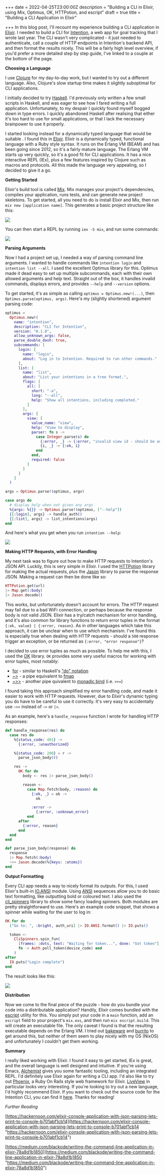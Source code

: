 +++
date = 2022-04-25T23:00:00Z
description = "Building a CLI in Elixir, using Mix, Optimus, OK, HTTPotion, and escript"
draft = true
title = "Building a CLI Application in Elixir"

+++
In this blog post, I'll recount my experience building a CLI application in [Elixir](https://elixir-lang.org/). I needed to build a CLI for [Intention](https://about.i.ntention.app/), a web app for goal tracking that I wrote last year. The CLI wasn't very complicated - it just needed to authenticate, call a couple of HTTP endpoints in Intention's backend API, and then format the results nicely. This will be a fairly high level overview, if you'd prefer a more detailed step by step guide, I've linked to a couple at the bottom of the page.

**Choosing a Language**

I use [Clojure](https://clojure.org/) for my day-to-day work, but I wanted to try out a different language. Also, Clojure's slow startup time makes it slightly suboptimal for CLI applications.

I initially decided to try [Haskell](https://www.haskell.org/). I'd previously only written a few small scripts in Haskell, and was eager to see how I fared writing a full application. Unfortunately, to my despair I quickly found myself bogged down in type errors. I quickly abandoned Haskell after realising that either it's too hard to use for small applications, or that I lack the necessary brainpower to use it properly.

I started looking instead for a dynamically typed language that would be suitable . I found this in [Elixir](https://elixir-lang.org/ "Elixir Language"). Elixir is a dynamically typed, functional language with a Ruby style syntax. It runs on the Erlang VM (BEAM) and has been going since 2012, so it's a fairly mature language. The Erlang VM starts up very quickly, so it's a good fit for CLI applications. It has a nice interactive REPL (IEx), plus a few features inspired by Clojure such as macros and protocols. All this made the language very appealing, so I decided to give it a go.

**Getting Started**

Elixir's build tool is called [Mix](https://hexdocs.pm/mix/1.12/Mix.html). Mix manages your project's dependencies, compiles your application, runs tests, and can generate new project skeletons. To get started, all you need to do is install Elixir and Mix, then run `mix new [application name]`. This generates a basic project structure like this:

![](/screenshot-from-2022-04-25-16-28-02.png)

You can then start a REPL by running `iex -S mix`, and run some commands:

![](/iex.gif)

**Parsing Arguments**

Now I had a project set up, I needed a way of parsing command line arguments. I wanted to handle commands like `intention login` and `intention list --all`. I used the excellent Optimus library for this. Optimus made it dead easy to set up multiple subcommands, each with their own allowed arguments and help text. Straight out of the box, it handles invalid commands, displays errors, and provides `--help` and `--version` options.

To get started, it's as simple as calling `optimus = Optimus.new!(...)`, then `Optimus.parse(optimus, args)`. Here's my (slightly shortened) argument parsing code:

```elixir
optimus =
  Optimus.new!(
    name: "intention",
    description: "CLI for Intention",
    version: "0.1.0",
    allow_unknown_args: false,
    parse_double_dash: true,
    subcommands: [
      login: [
        name: "login",
        about: "Log in to Intention. Required to run other commands."
      ],
      list: [
        name: "list",
        about: "List your intentions in a tree format.",
        flags: [
          all: [
            short: "-a",
            long: "--all",
            help: "Show all intentions, including completed."
          ]
        ],
        args: [
          view: [
            value_name: "view",
            help: "View to display",
            parser: fn s ->
              case Integer.parse(s) do
                {:error, _} -> {:error, "invalid view id - should be an integer"}
                {i, _} -> {:ok, i}
              end
            end,
            required: false
          ]
        ]
      ]
    ]
  )

args = Optimus.parse!(optimus, argv)

case args do
  # display help when not given any args
  %{args: %{}} -> Optimus.parse!(optimus, ["--help"])
  {[:login], args} -> handle_auth()
  {[:list], args} -> list_intentions(args)
end
```

And here's what you get when you run `intention --help`:

![](/screenshot-from-2022-04-25-17-35-29.png)

**Making HTTP Requests, with Error Handling**

My next task was to figure out how to make HTTP requests to Intention's JSON API. Luckily, this is very simple in Elixir. I used the [HTTPotion](https://github.com/unrelentingtech/httpotion) library for making the actual requests, plus the [Jason](https://github.com/michalmuskala/jason) library to parse the response JSON. Making a request can then be done like so:

```elixir
HTTPotion.get(url)
|> Map.get(:body)
|> Jason.decode()
```

This works, but unfortunately doesn't account for errors. The HTTP request may fail due to a bad WiFi connection, or perhaps because the response body is not valid JSON. Elixir has a try/catch mechanism for error handling, and it's also common for library functions to return error tuples in the format `{:ok, value} | {:error, reason}`. As in other languages which take this approach, it can be unclear when to use which mechanism. I've found this is especially true when dealing with HTTP requests - should a `500` response trigger an exception, or be returned as `{:error, "error response"}`?

I decided to use error tuples as much as possible. To help me with this, I used the [OK](https://github.com/CrowdHailer/OK) library. `OK` provides some very useful macros for working with error tuples, most notably:

* [for](https://github.com/CrowdHailer/OK#okfor) - similar to Haskell's ["do" notation](https://wiki.haskell.org/All_About_Monads#Do_notation "do notation example")
* [\~>](https://github.com/CrowdHailer/OK#ok-pipe) - a pipe equivalent to [fmap](https://medium.com/@pwentz/functors-an-explanation-7e05c5c43fd5 "fmap explanation")
* [\~>>](https://github.com/CrowdHailer/OK#ok-pipe) - another pipe quivalent to [monadic bind](https://medium.com/@nitinpatel_20236/what-does-the-phrase-monadic-bind-mean-a2184f34b2e3 "monadic bind explanation") (i.e. `>>=`)

I found taking this approach simplified my error handling code, and made it easier to work with HTTP requests. However, due to Elixir's dynamic typing you do have to be careful to use it correctly. It's very easy to accidentally use `~>>` instead of `~>` or `|>`.

As an example, here's a `handle_response` function I wrote for handling HTTP responses:

```elixir
def handle_response(res) do
  case res do
    %{status_code: 401} ->
      {:error, :unauthorized}

    %{status_code: 200} = r ->
      parse_json_body(r)

    res ->
      OK.for do
        body <- res |> parse_json_body()

        reason <-
          case Map.fetch(body, :reason) do
            {:ok, _} = ok ->
              ok

            :error ->
              {:error, :unknown_error}
          end
      after
        {:error, reason}
      end
  end
end

def parse_json_body(response) do
  response
  |> Map.fetch(:body)
  ~>> Jason.decode(%{keys: :atoms})
end
```

**Output Formatting**

Every CLI app needs a way to nicely format its outputs. For this, I used Elixir's built-in [IO.ANSI](https://hexdocs.pm/elixir/1.12/IO.ANSI.html) module. Using [ANSI](https://en.wikipedia.org/wiki/ANSI_escape_code "ANSI") sequences allow you to do basic text formatting, like outputting bold or coloured text. I also used the [cli_spinners](https://github.com/blackode/elixir_cli_spinners) library to show some fancy loading spinners. Both modules are pretty straightforward to use. Here's an example code snippet, that shows a spinner while waiting for the user to log in:

```elixir
OK.for do
  ["Go to: ", :bright, auth_uri] |> IO.ANSI.format() |> IO.puts()

  token <-
    CliSpinners.spin_fun(
      [frames: :dots, text: "Waiting for token...", done: "Got token"],
      fn -> Auth.poll_token(device_code) end
    )
after
  IO.puts("Login complete")
end
```

The result looks like this:

![](/intention-login.gif)

**Distribution**

Now we come to the final piece of the puzzle - how do you bundle your code into a distributable application? Handily, Elixir comes bundled with the [escript](https://elixirschool.com/en/lessons/intermediate/escripts#building-2) utility for this. You simply put your code in a `main` function, add an `escript` field to your project's `mix.exs`, and then run `mix escript.build`. This will create an executable file. The only caveat I found is that the resulting executable depends on the Erlang VM. I tried out [bakeware](https://github.com/bake-bake-bake/bakeware) and [burrito](https://github.com/burrito-elixir/burrito) to get around this, but neither of them seem to play nicely with my OS (NixOS) and unfortunately I couldn't get them working.

**Summary**

I really liked working with Elixir. I found it easy to get started, IEx is great, and the overall language is well designed and intuitive. If you're using Emacs, [Alchemist](https://alchemist.readthedocs.io/en/latest/) gives you some fantastic tooling, including an integrated REPL. I'd definitely use Elixir again for writing a CLI app. I'd also like to try out [Phoenix](https://www.phoenixframework.org/), a Ruby On Rails style web framework for Elixir. [LiveView](https://github.com/phoenixframework/phoenix_live_view) in particular looks very interesting. If you're looking to try out a new language, I'd highly recommend Elixir. If you want to check out the source code for the Intention CLI, you can find it [here](https://github.com/DaveWM/intention-cli "Intention CLI source"). Thanks for reading!

_Further Reading_

[https://hackernoon.com/elixir-console-application-with-json-parsing-lets-print-to-console-b701abf1cb14](https://hackernoon.com/elixir-console-application-with-json-parsing-lets-print-to-console-b701abf1cb14 "https://hackernoon.com/elixir-console-application-with-json-parsing-lets-print-to-console-b701abf1cb14")

[https://medium.com/blackode/writing-the-command-line-application-in-elixir-78a8d1b1850](https://medium.com/blackode/writing-the-command-line-application-in-elixir-78a8d1b1850 "https://medium.com/blackode/writing-the-command-line-application-in-elixir-78a8d1b1850")